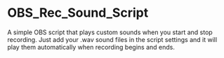 # OBS_Rec_Sound_Script
A simple OBS script that plays custom sounds when you start and stop recording. Just add your .wav sound files in the script settings and it will play them automatically when recording begins and ends.
